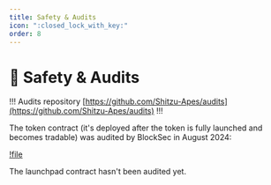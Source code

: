 ```yaml
---
title: Safety & Audits
icon: ":closed_lock_with_key:"
order: 8
---
```


# 🔐 Safety & Audits

!!! Audits repository
[https://github.com/Shitzu-Apes/audits](https://github.com/Shitzu-Apes/audits)
!!!

The token contract (it's deployed after the token is fully launched and becomes tradable) was audited by BlockSec in August 2024:

[!file](https://raw.githubusercontent.com/Shitzu-Apes/audits/a17f091ca9b5abe07f6572d10b80cdd8167ac3ae/blocksec_meme-cooking_v1.0-signed.pdf)

The launchpad contract hasn't been audited yet.
